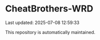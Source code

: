 # CheatBrothers-WRD

Last updated: 2025-07-08 12:59:33

This repository is automatically maintained.
